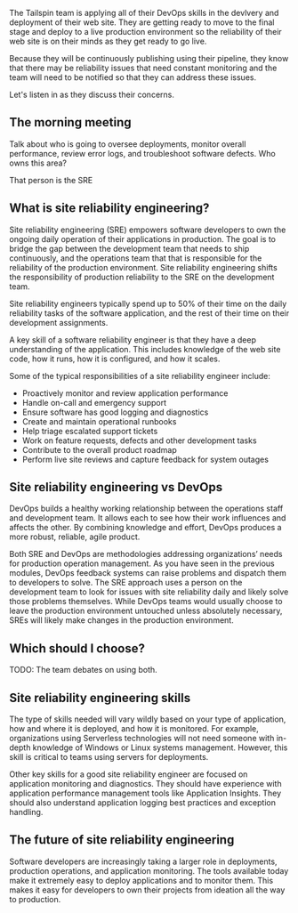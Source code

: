 The Tailspin team is applying all of their DevOps skills in the devlvery and deployment of their web site. They are getting ready to move to the final stage and deploy to a live production environment so the reliability of their web site is on their minds as they get ready to go live. 

Because they will be continuously publishing using their pipeline, they know that there may be reliability issues that need constant monitoring and the team will need to be notified so that they can address these issues. 

Let's listen in as they discuss their concerns.

## The morning meeting

Talk about who is going to 
oversee deployments, monitor overall performance, review error logs, and troubleshoot software defects. Who owns this area?

That person is the SRE

## What is site reliability engineering?

Site reliability engineering (SRE) empowers software developers to own the ongoing daily operation of their applications in production. The goal is to bridge the gap between the development team that needs to ship continuously, and the operations team that that is responsible for the reliability of the production environment. Site reliability engineering shifts the responsibility of production reliability to the SRE on the development team.

Site reliability engineers typically spend up to 50% of their time on the daily reliability tasks of the software application, and the rest of their time on their development assignments.

A key skill of a software reliability engineer is that they have a deep understanding of the application. This includes knowledge of the web site code, how it runs, how it is configured, and how it scales.

Some of the typical responsibilities of a site reliability engineer include:

- Proactively monitor and review application performance
- Handle on-call and emergency support
- Ensure software has good logging and diagnostics
- Create and maintain operational runbooks
- Help triage escalated support tickets
- Work on feature requests, defects and other development tasks
- Contribute to the overall product roadmap
- Perform live site reviews and capture feedback for system outages

## Site reliability engineering vs DevOps

DevOps builds a healthy working relationship between the operations staff and development team. It allows each to see how their work influences and affects the other. By combining knowledge and effort, DevOps produces a more robust, reliable, agile product.

Both SRE and DevOps are methodologies addressing organizations’ needs for production operation management. As you have seen in the previous modules, DevOps feedback systems can raise problems and dispatch them to developers to solve. The SRE approach uses a person on the development team to look for issues with site reliability daily and likely solve those problems themselves. While DevOps teams would usually choose to leave the production environment untouched unless absolutely necessary, SREs will likely make changes in the production environment.

## Which should I choose?

TODO: The team debates on using both. 

## Site reliability engineering skills

The type of skills needed will vary wildly based on your type of application, how and where it is deployed, and how it is monitored. For example, organizations using Serverless technologies will not need someone with in-depth knowledge of Windows or Linux systems management. However, this skill is critical to teams using servers for deployments.

Other key skills for a good site reliability engineer are focused on application monitoring and diagnostics. They should have experience with application performance management tools like Application Insights. They should also understand application logging best practices and exception handling.

## The future of site reliability engineering

Software developers are increasingly taking a larger role in deployments, production operations, and application monitoring. The tools available today make it extremely easy to deploy applications and to monitor them. This makes it easy for developers to own their projects from ideation all the way to production.
